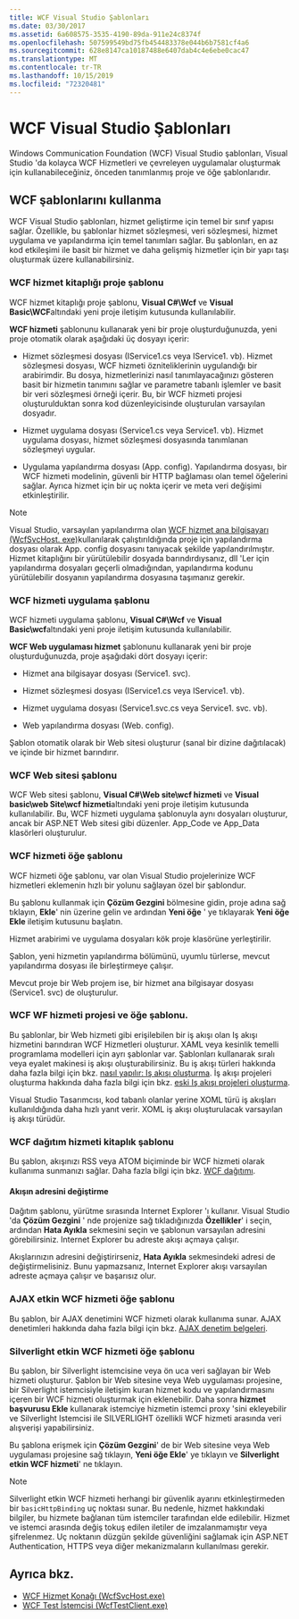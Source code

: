```yaml
---
title: WCF Visual Studio Şablonları
ms.date: 03/30/2017
ms.assetid: 6a608575-3535-4190-89da-911e24c8374f
ms.openlocfilehash: 507599549bd75fb454483378e044b6b7581cf4a6
ms.sourcegitcommit: 628e8147ca10187488e6407dab4c4e6ebe0cac47
ms.translationtype: MT
ms.contentlocale: tr-TR
ms.lasthandoff: 10/15/2019
ms.locfileid: "72320481"
---
```

# <a name="wcf-visual-studio-templates"></a>WCF Visual Studio Şablonları
Windows Communication Foundation (WCF) Visual Studio şablonları, Visual Studio 'da kolayca WCF Hizmetleri ve çevreleyen uygulamalar oluşturmak için kullanabileceğiniz, önceden tanımlanmış proje ve öğe şablonlarıdır.  
  
## <a name="using-the-wcf-templates"></a>WCF şablonlarını kullanma  
 WCF Visual Studio şablonları, hizmet geliştirme için temel bir sınıf yapısı sağlar. Özellikle, bu şablonlar hizmet sözleşmesi, veri sözleşmesi, hizmet uygulama ve yapılandırma için temel tanımları sağlar. Bu şablonları, en az kod etkileşimi ile basit bir hizmet ve daha gelişmiş hizmetler için bir yapı taşı oluşturmak üzere kullanabilirsiniz.  
  
### <a name="wcf-service-library-project-template"></a>WCF hizmet kitaplığı proje şablonu  
 WCF hizmet kitaplığı proje şablonu, **Visual C#\Wcf** ve **Visual Basic\WCF**altındaki yeni proje iletişim kutusunda kullanılabilir.  
  
 **WCF hizmeti** şablonunu kullanarak yeni bir proje oluşturduğunuzda, yeni proje otomatik olarak aşağıdaki üç dosyayı içerir:  
  
- Hizmet sözleşmesi dosyası (IService1.cs veya IService1. vb). Hizmet sözleşmesi dosyası, WCF hizmeti özniteliklerinin uygulandığı bir arabirimdir. Bu dosya, hizmetlerinizi nasıl tanımlayacağınızı gösteren basit bir hizmetin tanımını sağlar ve parametre tabanlı işlemler ve basit bir veri sözleşmesi örneği içerir. Bu, bir WCF hizmeti projesi oluşturulduktan sonra kod düzenleyicisinde oluşturulan varsayılan dosyadır.  
  
- Hizmet uygulama dosyası (Service1.cs veya Service1. vb). Hizmet uygulama dosyası, hizmet sözleşmesi dosyasında tanımlanan sözleşmeyi uygular.  
  
- Uygulama yapılandırma dosyası (App. config). Yapılandırma dosyası, bir WCF hizmeti modelinin, güvenli bir HTTP bağlaması olan temel öğelerini sağlar. Ayrıca hizmet için bir uç nokta içerir ve meta veri değişimi etkinleştirilir.  
  
> [!NOTE]
> Visual Studio, varsayılan yapılandırma olan [WCF hizmet ana bilgisayarı (WcfSvcHost. exe)](wcf-service-host-wcfsvchost-exe.md)kullanılarak çalıştırıldığında proje için yapılandırma dosyası olarak App. config dosyasını tanıyacak şekilde yapılandırılmıştır. Hizmet kitaplığını bir yürütülebilir dosyada barındırdıysanız, dll 'Ler için yapılandırma dosyaları geçerli olmadığından, yapılandırma kodunu yürütülebilir dosyanın yapılandırma dosyasına taşımanız gerekir.  
  
### <a name="wcf-service-application-template"></a>WCF hizmeti uygulama şablonu  
 WCF hizmeti uygulama şablonu, **Visual C#\Wcf** ve **Visual Basic\wcf**altındaki yeni proje iletişim kutusunda kullanılabilir.  
  
 **WCF Web uygulaması hizmet** şablonunu kullanarak yeni bir proje oluşturduğunuzda, proje aşağıdaki dört dosyayı içerir:  
  
- Hizmet ana bilgisayar dosyası (Service1. svc).  
  
- Hizmet sözleşmesi dosyası (IService1.cs veya IService1. vb).  
  
- Hizmet uygulama dosyası (Service1.svc.cs veya Service1. svc. vb).  
  
- Web yapılandırma dosyası (Web. config).  
  
 Şablon otomatik olarak bir Web sitesi oluşturur (sanal bir dizine dağıtılacak) ve içinde bir hizmet barındırır.  
  
### <a name="wcf-web-site-template"></a>WCF Web sitesi şablonu  
 WCF Web sitesi şablonu, **Visual C#\Web site\wcf hizmeti** ve **Visual basic\web Site\wcf hizmeti**altındaki yeni proje iletişim kutusunda kullanılabilir. Bu, WCF hizmeti uygulama şablonuyla aynı dosyaları oluşturur, ancak bir ASP.NET Web sitesi gibi düzenler. App_Code ve App_Data klasörleri oluşturulur.  
  
### <a name="wcf-service-item-template"></a>WCF hizmeti öğe şablonu  
 WCF hizmeti öğe şablonu, var olan Visual Studio projelerinize WCF hizmetleri eklemenin hızlı bir yolunu sağlayan özel bir şablondur.  
  
 Bu şablonu kullanmak için **Çözüm Gezgini** bölmesine gidin, proje adına sağ tıklayın, **Ekle**' nin üzerine gelin ve ardından **Yeni öğe** ' ye tıklayarak **Yeni öğe Ekle** iletişim kutusunu başlatın.  
  
 Hizmet arabirimi ve uygulama dosyaları kök proje klasörüne yerleştirilir.  
  
 Şablon, yeni hizmetin yapılandırma bölümünü, uyumlu türlerse, mevcut yapılandırma dosyası ile birleştirmeye çalışır.  
  
 Mevcut proje bir Web projem ise, bir hizmet ana bilgisayar dosyası (Service1. svc) de oluşturulur.  
  
### <a name="wcf-wf-service-project-and-item-template"></a>WCF WF hizmeti projesi ve öğe şablonu.  
 Bu şablonlar, bir Web hizmeti gibi erişilebilen bir iş akışı olan Iş akışı hizmetini barındıran WCF Hizmetleri oluşturur. XAML veya kesinlik temelli programlama modelleri için ayrı şablonlar var. Şablonları kullanarak sıralı veya eyalet makinesi iş akışı oluşturabilirsiniz. Bu iş akışı türleri hakkında daha fazla bilgi için bkz. [nasıl yapılır: Iş akışı oluşturma](../windows-workflow-foundation/how-to-create-a-workflow.md). İş akışı projeleri oluşturma hakkında daha fazla bilgi için bkz. [eski Iş akışı projeleri oluşturma](/visualstudio/workflow-designer/creating-legacy-workflow-projects).  
  
 Visual Studio Tasarımcısı, kod tabanlı olanlar yerine XOML türü iş akışları kullanıldığında daha hızlı yanıt verir. XOML iş akışı oluşturulacak varsayılan iş akışı türüdür.  
  
### <a name="wcf-syndication-service-library-template"></a>WCF dağıtım hizmeti kitaplık şablonu  
 Bu şablon, akışınızı RSS veya ATOM biçiminde bir WCF hizmeti olarak kullanıma sunmanızı sağlar. Daha fazla bilgi için bkz. [WCF dağıtımı](./feature-details/wcf-syndication.md).  
  
#### <a name="changing-the-address-of-the-feed"></a>Akışın adresini değiştirme  
 Dağıtım şablonu, yürütme sırasında Internet Explorer 'ı kullanır. Visual Studio 'da **Çözüm Gezgini** ' nde projenize sağ tıkladığınızda **Özellikler**' i seçin, ardından **Hata Ayıkla** sekmesini seçin ve şablonun varsayılan adresini görebilirsiniz. Internet Explorer bu adreste akışı açmaya çalışır.  
  
 Akışlarınızın adresini değiştirirseniz, **Hata Ayıkla** sekmesindeki adresi de değiştirmelisiniz. Bunu yapmazsanız, Internet Explorer akışı varsayılan adreste açmaya çalışır ve başarısız olur.  
  
### <a name="ajax-enabled-wcf-service-item-template"></a>AJAX etkin WCF hizmeti öğe şablonu  
 Bu şablon, bir AJAX denetimini WCF hizmeti olarak kullanıma sunar. AJAX denetimleri hakkında daha fazla bilgi için bkz. [AJAX denetim belgeleri](https://go.microsoft.com/fwlink/?LinkId=96717).  
  
### <a name="silverlight-enabled-wcf-service-item-template"></a>Silverlight etkin WCF hizmeti öğe şablonu  
 Bu şablon, bir Silverlight istemcisine veya ön uca veri sağlayan bir Web hizmeti oluşturur. Şablon bir Web sitesine veya Web uygulaması projesine, bir Silverlight istemcisiyle iletişim kuran hizmet kodu ve yapılandırmasını içeren bir WCF hizmeti oluşturmak için eklenebilir. Daha sonra **hizmet başvurusu Ekle** kullanarak istemciye hizmetin istemci proxy 'sini ekleyebilir ve Silverlight Istemcisi ile SILVERLIGHT özellikli WCF hizmeti arasında veri alışverişi yapabilirsiniz.  
  
 Bu şablona erişmek için **Çözüm Gezgini**' de bir Web sitesine veya Web uygulaması projesine sağ tıklayın, **Yeni öğe Ekle**' ye tıklayın ve **Silverlight etkin WCF hizmeti**' ne tıklayın.  
  
> [!NOTE]
> Silverlight etkin WCF hizmeti herhangi bir güvenlik ayarını etkinleştirmeden bir `basicHttpBinding` uç noktası sunar. Bu nedenle, hizmet hakkındaki bilgiler, bu hizmete bağlanan tüm istemciler tarafından elde edilebilir. Hizmet ve istemci arasında değiş tokuş edilen iletiler de imzalanmamıştır veya şifrelenmez. Uç noktanın düzgün şekilde güvenliğini sağlamak için ASP.NET Authentication, HTTPS veya diğer mekanizmaların kullanılması gerekir.  
  
## <a name="see-also"></a>Ayrıca bkz.

- [WCF Hizmet Konağı (WcfSvcHost.exe)](wcf-service-host-wcfsvchost-exe.md)
- [WCF Test İstemcisi (WcfTestClient.exe)](wcf-test-client-wcftestclient-exe.md)
